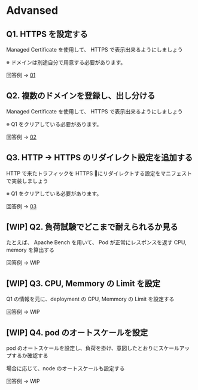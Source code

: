 # Advansed

## Q1. HTTPS を設定する

Managed Certificate を使用して、 HTTPS で表示出来るようにしましょう

※ ドメインは別途自分で用意する必要があります。

回答例 -> [01](./01/README.md)

## Q2. 複数のドメインを登録し、出し分ける

Managed Certificate を使用して、 HTTPS で表示出来るようにしましょう

※ Q1 をクリアしている必要があります。


回答例 -> [02](./02/README.md)

## Q3. HTTP -> HTTPS のリダイレクト設定を追加する

HTTP で来たトラフィックを HTTPS にリダイレクトする設定をマニフェストで実装しましょう

※ Q1 をクリアしている必要があります。

回答例 -> [03](./03/README.md)









## [WIP] Q2. 負荷試験でどこまで耐えられるか見る

たとえば、 Apache Bench を用いて、 Pod が正常にレスポンスを返す CPU, memory を算出する

回答例 -> WIP

## [WIP] Q3. CPU, Memmory の Limit を設定

Q1 の情報を元に、deployment の CPU, Memmory の Limit を設定する 

回答例 -> WIP

## [WIP] Q4. pod のオートスケールを設定

pod のオートスケールを設定し、負荷を掛け、意図したとおりにスケールアップするか確認する

場合に応じて、node のオートスケールも設定する

回答例 -> WIP
